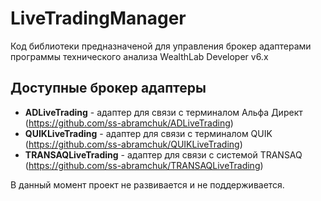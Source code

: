 # LiveTradingManager
Код библиотеки предназначеной для управления брокер адаптерами программы технического анализа WealthLab Developer v6.x

## Доступные брокер адаптеры
 - **ADLiveTrading** - адаптер для связи с терминалом Альфа Директ (https://github.com/ss-abramchuk/ADLiveTrading)
 - **QUIKLiveTrading** - адаптер для связи с терминалом QUIK (https://github.com/ss-abramchuk/QUIKLiveTrading)
 - **TRANSAQLiveTrading** - адаптер для связи с системой TRANSAQ (https://github.com/ss-abramchuk/TRANSAQLiveTrading)

В данный момент проект не развивается и не поддерживается.
